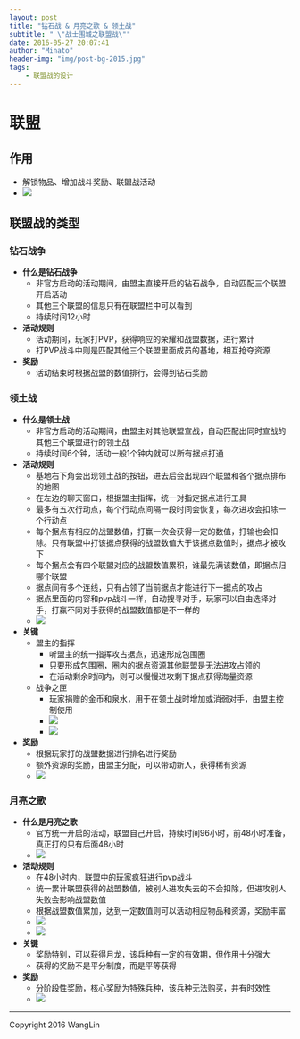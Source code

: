 ```yaml
---
layout: post
title: "钻石战 & 月亮之歌 & 领土战"
subtitle: " \"战士围城之联盟战\""
date: 2016-05-27 20:07:41
author: "Minato"
header-img: "img/post-bg-2015.jpg"
tags:
    - 联盟战的设计
---
```


# 联盟

## 作用
* 解锁物品、增加战斗奖励、联盟战活动
* ![][pic9]    
    
## 联盟战的类型

### 钻石战争
* **什么是钻石战争**
    * 非官方启动的活动期间，由盟主直接开启的钻石战争，自动匹配三个联盟开启活动
    * 其他三个联盟的信息只有在联盟栏中可以看到
    * 持续时间12小时
* **活动规则**
    * 活动期间，玩家打PVP，获得响应的荣耀和战盟数据，进行累计
    * 打PVP战斗中则是匹配其他三个联盟里面成员的基地，相互抢夺资源
* **奖励**
    * 活动结束时根据战盟的数值排行，会得到钻石奖励
    
### 领土战
* **什么是领土战** 
    * 非官方启动的活动期间，由盟主对其他联盟宣战，自动匹配出同时宣战的其他三个联盟进行的领土战
    * 持续时间6个钟，活动一般1个钟内就可以所有据点打通
* **活动规则**
    * 基地右下角会出现领土战的按钮，进去后会出现四个联盟和各个据点排布的地图
    * 在左边的聊天窗口，根据盟主指挥，统一对指定据点进行工具
    * 最多有五次行动点，每个行动点间隔一段时间会恢复，每次进攻会扣除一个行动点
    * 每个据点有相应的战盟数值，打赢一次会获得一定的数值，打输也会扣除。只有联盟中打该据点获得的战盟数值大于该据点数值时，据点才被攻下
    * 每个据点会有四个联盟对应的战盟数值累积，谁最先满该数值，即据点归哪个联盟
    * 据点间有多个连线，只有占领了当前据点才能进行下一据点的攻占
    * 据点里面的内容和pvp战斗一样，自动搜寻对手，玩家可以自由选择对手，打赢不同对手获得的战盟数值都是不一样的
    * ![][pic7]
* **关键**
    * 盟主的指挥
        * 听盟主的统一指挥攻占据点，迅速形成包围圈
        * 只要形成包围圈，圈内的据点资源其他联盟是无法进攻占领的
        * 在活动剩余时间内，则可以慢慢进攻剩下据点获得海量资源
    * 战争之匣
        * 玩家捐赠的金币和泉水，用于在领土战时增加或消弱对手，由盟主控制使用
        * ![][pic2]
        * ![][pic3]
* **奖励**
    * 根据玩家打的战盟数据进行排名进行奖励
    * 额外资源的奖励，由盟主分配，可以带动新人，获得稀有资源
    * ![][pic5]
   
### 月亮之歌
* **什么是月亮之歌**
    * 官方统一开启的活动，联盟自己开启，持续时间96小时，前48小时准备，真正打的只有后面48小时
    * ![][pic8]
* **活动规则**
    * 在48小时内，联盟中的玩家疯狂进行pvp战斗
    * 统一累计联盟获得的战盟数值，被别人进攻失去的不会扣除，但进攻别人失败会影响战盟数值
    * 根据战盟数值累加，达到一定数值则可以活动相应物品和资源，奖励丰富
    * ![][pic4]  
    * ![][pic6]
* **关键**
    * 奖励特别，可以获得月龙，该兵种有一定的有效期，但作用十分强大
    * 获得的奖励不是平分制度，而是平等获得
* **奖励**
    * 分阶段性奖励，核心奖励为特殊兵种，该兵种无法购买，并有时效性            
    * ![][pic1]
    
    
    
    
    






[pic1]:../../../../img/post_game_design/pic1.jpg
[pic2]:../../../../img/post_game_design/pic2.jpg
[pic3]:../../../../img/post_game_design/pic3.jpg
[pic4]:../../../../img/post_game_design/pic4.jpg
[pic5]:../../../../img/post_game_design/pic5.jpg
[pic6]:../../../../img/post_game_design/pic6.jpg
[pic7]:../../../../img/post_game_design/pic7.jpg
[pic8]:../../../../img/post_game_design/pic8.jpg
[pic9]:../../../../img/post_game_design/pic9.jpg


-------

Copyright 2016 WangLin